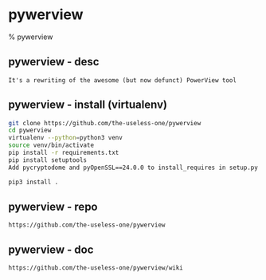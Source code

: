 # pywerview

% pywerview


## pywerview - desc
```
It's a rewriting of the awesome (but now defunct) PowerView tool
```

## pywerview - install (virtualenv)
```bash
git clone https://github.com/the-useless-one/pywerview
cd pywerview
virtualenv --python=python3 venv
source venv/bin/activate
pip install -r requirements.txt
pip install setuptools
Add pycryptodome and pyOpenSSL==24.0.0 to install_requires in setup.py

pip3 install .
```

## pywerview - repo
```
https://github.com/the-useless-one/pywerview
```

## pywerview - doc
```
https://github.com/the-useless-one/pywerview/wiki
```

